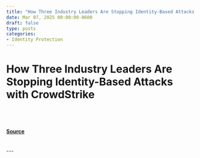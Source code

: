 ```yaml
---
title: "How Three Industry Leaders Are Stopping Identity-Based Attacks with CrowdStrike"
date: Mar 07, 2025 00:00:00-0600
draft: false
type: posts
categories: 
- Identity Protection
---
```

# How Three Industry Leaders Are Stopping Identity-Based Attacks with CrowdStrike

<br/>

<br/>


#### [Source](https://www.crowdstrike.com/en-us/blog/how-three-industry-leaders-are-stopping-identity-based-attacks-with-crowdstrike/)

<br/>
---
